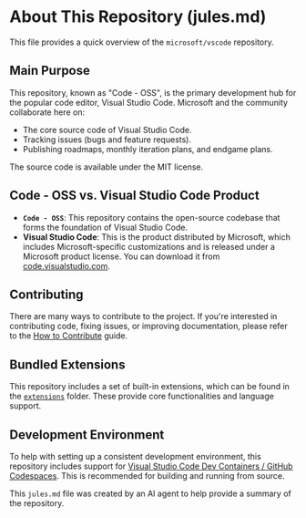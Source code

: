 # About This Repository (jules.md)

This file provides a quick overview of the `microsoft/vscode` repository.

## Main Purpose

This repository, known as "Code - OSS", is the primary development hub for the popular code editor, Visual Studio Code. Microsoft and the community collaborate here on:

*   The core source code of Visual Studio Code.
*   Tracking issues (bugs and feature requests).
*   Publishing roadmaps, monthly iteration plans, and endgame plans.

The source code is available under the MIT license.

## Code - OSS vs. Visual Studio Code Product

*   **`Code - OSS`**: This repository contains the open-source codebase that forms the foundation of Visual Studio Code.
*   **Visual Studio Code**: This is the product distributed by Microsoft, which includes Microsoft-specific customizations and is released under a Microsoft product license. You can download it from [code.visualstudio.com](https://code.visualstudio.com).

## Contributing

There are many ways to contribute to the project. If you're interested in contributing code, fixing issues, or improving documentation, please refer to the [How to Contribute](https://github.com/microsoft/vscode/wiki/How-to-Contribute) guide.

## Bundled Extensions

This repository includes a set of built-in extensions, which can be found in the [`extensions`](./extensions) folder. These provide core functionalities and language support.

## Development Environment

To help with setting up a consistent development environment, this repository includes support for [Visual Studio Code Dev Containers / GitHub Codespaces](.devcontainer/README.md). This is recommended for building and running from source.

This `jules.md` file was created by an AI agent to help provide a summary of the repository.
